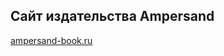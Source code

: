 <h2>Сайт издательства Ampersand</h2>
<p>
  <a href="http://ampersand-book.ru/">ampersand-book.ru</a>
</p>
